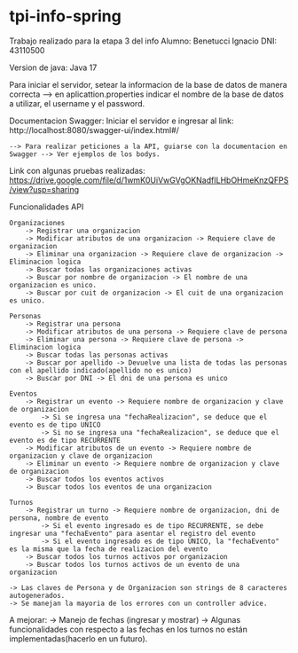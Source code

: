 # tpi-info-spring

Trabajo realizado para la etapa 3 del info
Alumno: Benetucci Ignacio DNI: 43110500

Version de java: Java 17

Para iniciar el servidor, setear la informacion de la base de datos de manera correcta --> en aplicattion.properties indicar el nombre de la base de datos a utilizar, el username y el password.

Documentacion Swagger:
	Iniciar el servidor e ingresar al link: http://localhost:8080/swagger-ui/index.html#/

	--> Para realizar peticiones a la API, guiarse con la documentacion en Swagger --> Ver ejemplos de los bodys.

Link con algunas pruebas realizadas: https://drive.google.com/file/d/1wmK0UiVwGVgOKNadfILHbOHmeKnzQFPS/view?usp=sharing

Funcionalidades API

	Organizaciones
		-> Registrar una organizacion
		-> Modificar atributos de una organizacion -> Requiere clave de organizacion
		-> Eliminar una organizacion -> Requiere clave de organizacion -> Eliminacion logica
		-> Buscar todas las organizaciones activas
		-> Buscar por nombre de organizacion -> El nombre de una organizacion es unico.
		-> Buscar por cuit de organizacion -> El cuit de una organizacion es unico.

	Personas
		-> Registrar una persona
		-> Modificar atributos de una persona -> Requiere clave de persona
		-> Eliminar una persona -> Requiere clave de persona -> Eliminacion logica
		-> Buscar todas las personas activas
		-> Buscar por apellido -> Devuelve una lista de todas las personas con el apellido indicado(apellido no es unico)
		-> Buscar por DNI -> El dni de una persona es unico

	Eventos
		-> Registrar un evento -> Requiere nombre de organizacion y clave de organizacion
			-> Si se ingresa una "fechaRealizacion", se deduce que el evento es de tipo UNICO
			-> Si no se ingresa una "fechaRealizacion", se deduce que el evento es de tipo RECURRENTE
		-> Modificar atributos de un evento -> Requiere nombre de organizacion y clave de organizacion
		-> Eliminar un evento -> Requiere nombre de organizacion y clave de organizacion
		-> Buscar todos los eventos activos
		-> Buscar todos los eventos de una organizacion

	Turnos
		-> Registrar un turno -> Requiere nombre de organizacion, dni de persona, nombre de evento
			-> Si el evento ingresado es de tipo RECURRENTE, se debe ingresar una "fechaEvento" para asentar el registro del evento
			-> Si el evento ingresado es de tipo UNICO, la "fechaEvento" es la misma que la fecha de realizacion del evento
		-> Buscar todos los turnos activos por organizacion
		-> Buscar todos los turnos activos de un evento de una organizacion

	-> Las claves de Persona y de Organizacion son strings de 8 caracteres autogenerados.
	-> Se manejan la mayoria de los errores con un controller advice.

A mejorar:
	-> Manejo de fechas (ingresar y mostrar)
	-> Algunas funcionalidades con respecto a las fechas en los turnos no están implementadas(hacerlo en un futuro).